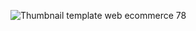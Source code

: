 ![Thumbnail template web ecommerce 78](https://github.com/user-attachments/assets/ea0971e0-10b9-4cd8-8879-218d69ff34da)
